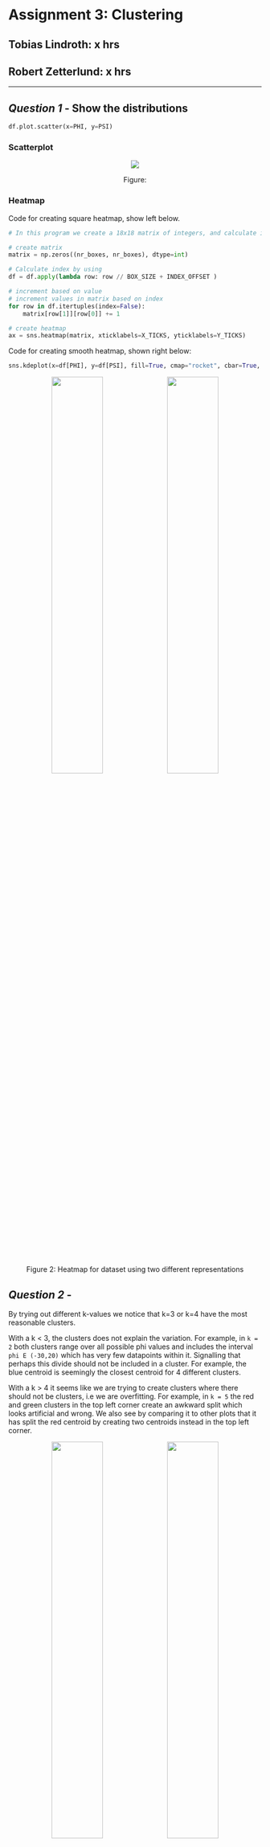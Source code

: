 # Assignment 3: Clustering

## Tobias Lindroth: x hrs

## Robert Zetterlund: x hrs

---

## _Question 1_ - Show the distributions

```python
df.plot.scatter(x=PHI, y=PSI)
```

### Scatterplot

<p align="center">
    <img src="fig/scatterplot.png">
    <p align="center">Figure: <p>
<p>

### Heatmap

Code for creating square heatmap, show left below.

```python
# In this program we create a 18x18 matrix of integers, and calculate index by floor division

# create matrix
matrix = np.zeros((nr_boxes, nr_boxes), dtype=int)

# Calculate index by using
df = df.apply(lambda row: row // BOX_SIZE + INDEX_OFFSET )

# increment based on value
# increment values in matrix based on index
for row in df.itertuples(index=False):
    matrix[row[1]][row[0]] += 1

# create heatmap
ax = sns.heatmap(matrix, xticklabels=X_TICKS, yticklabels=Y_TICKS)
```

Code for creating smooth heatmap, shown right below:

```python
sns.kdeplot(x=df[PHI], y=df[PSI], fill=True, cmap="rocket", cbar=True, thresh=0, levels=50)
```

<p align="center">
    <img src="fig/heatmap.png" width=45%>
    <img src="fig/heatmap_cool.png" width=45%>
    <p align="center">Figure 2: Heatmap for dataset using two different representations<p>
<p>

## _Question 2_ -

<!--
Use the K-means clustering method to cluster the phi and psi angle combinations in the data file.
a. Experiment with different values of K. Suggest an appropriate value of K for this task and motivate this choice.
-->

By trying out different k-values we notice that k=3 or k=4 have the most reasonable clusters. 

With a k < 3, the clusters does not explain the variation. For example, in `k = 2` both clusters range over all possible phi values and includes the interval `phi E (-30,20)` which has very few datapoints within it. Signalling that perhaps this divide should not be included in a cluster. For example, the blue centroid is seemingly the closest centroid for 4 different clusters.

With a k > 4 it seems like we are trying to create clusters where there should not be clusters, i.e we are overfitting.
For example, in `k = 5` the red and green clusters in the top left corner create an awkward split which looks artificial and wrong. We also see by comparing it to other plots that it has split the red centroid by creating two centroids instead in the top left corner.

<p align="center">
<img src="fig/kmeans-2.png" width=45%>
    <img src="fig/kmeans-3.png" width=45%>
    <img src="fig/kmeans-4.png" width=45%>
    <img src="fig/kmeans-5.png" width=45%>   
    <p align="center">Figure 3: The clusters created using k-means for different k. <p>
<p>

To decide whether k=3 or k=4 should be used we use an elbow curve as it can give an indication to what k-value fits the data best, that is, how many clusters we should use. In the figure below we can clearly see an elbow at k=3, hence the elbow curves indicates that 3 clusters is the best fit.

### Elbow curve

<p align="center">
    <img src="fig/elbow_curve.png">
    <p align="center">Figure 4: The elbow curve <p>
<p>

The calculation of the elbow curve was done by:

For each k (k=2 to k=10), taking the sum of the squared distances of samples to the nearest cluster centre. See the code snippet below.

```python
distorsions = []
for k in range(2, 10):
    kmeans = KMeans(n_clusters=k)
    kmeans.fit(X)
    distorsions.append(kmeans.inertia_)

#inertia is the sum of squared distances of samples to    their closest cluster center.
```

Since both our own experiment with different k-values and the elbow curved indicates k=3 to be a good value, we deem 3 to be the most suitable k-value for this task.

### Validation

<!-- b. Validate the clusters that are found with the chosen value of K. -->

We validate the clusters by checking if the clusters still are stable even if we remove a proportion of the points.

We remove a random 25% of the points and examine if the labeling remains similar. We choose 25% as we believe that is enough to have an affect on the clusters, but not change the dataset dramatically.

<p align="center" >
    <img src="fig/kmeans-3.png" width=45%>
    <img src="fig/kmeans-3-removal.png">
    <p align="center">Figure: The original clusters compared to the clusters created when removing a random 25% of the points. <p>
<p>

In the figures above we see that the shapes of the clusters almost do not change at all. However, the colors of the clusters change, which indicates that the clusters are unstable. We use the same initial central nodes in all the graphs above, and if the clusters were stable, the labeling should remain similar even though 25% of the points were removed. Since the labeling did not remain similar, it seems like the clusters we have created are quite unstable.

<!--  Unsure whether color change indicates anything Den verkar göra det-->

### Do the clusters found seem reasonable?

<!--
c. Do the clusters found in part (a) seem reasonable?
-->

By looking at the figure below we notice that there are some aspects of the clustering that does not seem very reasonable. For example, the bottom left points, see label 1 in figure below, should probably not be in the blue set, but rather in the red. This is because psi=-180  is the same as psi=180 and hence the points in the bottom left should actually be in the red cluster as they are more connected to that cluster. 

Furthermore, it seems unreasonable for the green cluster to be so scattered, see label 2 in figure below. It would probably be more reasonable if it was divided into two clusters. The points at the top and bottom in one cluster, and the points in the middle as another. 

One could also argue that the points in the absolute bottom right corner, see label 3 in figure below (and possible some in the top right corner) should belong to the red set, as phi=-180 is the same as phi=180 (and again psi=-180  is the same as psi=180).

<p align="center">
    <img src="fig/kmeans-3-resonable.png">
    <p align="center">Figure 3: The clusters created using k-means for different k.  <p>
<p>

### Can you change the data to get better results?

<!--d. Can you change the data to get better results (or the same results in a simpler
way)? (Hint: since both phi and psi are periodic attributes, you can think of shifting/translating them by some value and then use the modulo operation.)
-->

By looking at the plots above, we notice two "divides", one at approximately `phi=0` and `psi=-110`. Below is a plot with added lines.

<p align="center">
    <img src="fig/kmeans-3-lines.png">
    <p align="center">Figure: <p>
<p>

We reason that due to the periodic attributes we can show negative values as positive values by adding `360`, essentially shifting them. This would in practice revolve in the following result

|         |     | value  | shift? | new value |
| :-----: | :-: | :----: | :----: | :-------: |
| **phi** |     |  > 0   |   no   |    phi    |
| **phi** |     |  < 0   |  yes   |  phi+360  |
| **psi** |     | > -110 |   no   |    psi    |
| **psi** |     | < -110 |  yes   |  psi+360  |

```python
# shift phi by 180, new range is 0 >-> 360
# shift psi by 70, new range is -110 >-> 250
df[PHI] = df[PHI].apply(lambda phi: phi + 360 if phi < 0 else phi)
df[PSI] = df[PSI].apply(lambda psi: psi + 360 if psi < -110 else psi)
```
What happens to the elbow curve, should we select new value for k? Lets see by comparing the two elbows curve, the elbow curve to the right is the one with shifted values.

<p align="center">
<img src="fig/elbow_curve.png" width=45%>
    <img src="fig/elbow_curve_shifted.png" width=45%>
<p>

We see that we improve the cumulative sum of the neighbors (the y axis) but that the optimal value for k remains, `k = 3`.

We plot the datapoints again using kmeans with shifted axises and get a visually more reasonable clusters that does not bridge any divides.

<p align="center">
    <img src="fig/kmeans-3-shift.png">
    <p align="center">Figure: <p>
<p>


## _Question 3_

<!--
3. Use the DBSCAN method to cluster the phi and psi angle combinations in the data
file.
a. Motivate:
-->

## a - Motivate - robert

We will try to motivate our choice of the minimum number of samples and selecting the maximum distance by looking at heatmaps that we have generated. We will also look at a variant of the elbow-method to find an epsilon.

By looking at the heatmaps below we try to reason:

<p align="center">
    <img src="fig/heatmap.png" width=45%>
    <img src="fig/heatmap_cool.png" width=45%>
    <p align="center">Figure X: Heatmap for dataset using two different representations<p>
<p>

### i - the choice of the minimum number of samples in the neighbourhood for a point to be considered as a core point

Criteria when we chose the number:

* Testing values
* Do not form clusters of noise,

By extensive googling, we gather that:

* The value should be picked by someone with domain knowledge


We did not really have anything to go on when it came to this, we decided to test different values and ended up choosing 42. 


### ii - the choice of the maximum distance between two samples belonging to the same neighbourhood (“eps” or “epsilon”).


The following line of code uses the algorithm explained in this [paper](https://iopscience.iop.org/article/10.1088/1755-1315/31/1/012012/pdf), via this [medium article](https://towardsdatascience.com/machine-learning-clustering-dbscan-determine-the-optimal-value-for-epsilon-eps-python-example-3100091cfbc), but **we changed** so that it takes the largest distance within in all k neighbours. If it takes the nearest it will get identical results for all `k>0`.

We found that this methodology worked well, and intuitively we motivate the adjustment in by the following statements:

* We want to have core points within clusters, given a sufficiently dense cluster and value of `k` it does not really matter if the value of epsilon increases.

* When the largest distance to the "k":th neighbor changest the most, it is possible that we encounter noise. So by picking the value of largest distance, we have made a distinction between noise and clusters that is reasonable.

* In contrary to the article (from medium) in which we found the algorithm, it performs differently based on the value of kmeans.

Here is how it is implemented:

```python
# init nearest neighbors with our dataset
neigh = NearestNeighbors(n_neighbors=n_neighbors)
nbrs = neigh.fit(X)

# get distances
(distances, _) = nbrs.kneighbors(X)

# Sort each node's distances to its closest n_neighbors neighbors
distances = np.sort(distances, axis=0)

# For each node, pick out the distance to the neighbor (out of closest n_neighbors) that is furthest away.
distances = distances[:, -1]

# find index of largest difference (make a distinction of 28500,
# since the plot looks exponental and we're only interested in "elbow" area.)
index = np.diff(distances[0:28500]).argmax()
```

Using `n_neighbors=42`, we get an epsilon of `17`, which we will use for the remainder of the analysis.

It is possible to argue our tweak to the algorithm, as ... lowest is relevant, core points can grow very large in numbers, ... 

## b - robert

<!--b. Highlight the clusters found using DBSCAN and any outliers in a scatter plot. How many outliers are found? Plot a bar chart to show which amino acid residue types are most frequently outliers.-->

### scatterplot dbscan

<p align="center">
    <img src="fig/dbscan-19-42.png"> 
    <p align="center">DBSCAN 19 42<p>
<p>

### barplot

<p align="center">
    <img src="fig/barplot.png"> 
    <p align="center">Barplot<p>
<p>

## c - Compare DBSCAN and K-means

When looking at the clusters found by K-means and those found using DBSCAN we find some similarities, but mostly differences.

The clusters are similar in the way that both methods found 3 clusters (This is however largely affected by our choice of parameters).

But even though they have the same amount of clusters, the clusters are very different. K-means splitted the points to the right into two clusters and kept the ones at the left as a single cluster while DBSCAN did the opposite. The clusters created by DBSCAN seems more reasonable those created by K-means. This is because when looking at the clusters, it is more clear that the points to the left should be divided into two clusters than that those to the right should be.

Furthermore we can see that the clusters created by DBSCAN are more compact clusters as it leaves outliers out of clusters. K-means at the other hand puts every node into clusters even though they sometimes clearly should not be in a cluster.


<!-- Det läser lite otydligt, menar du totalt fyra kluster? --->
An interesting note is that if we had done the clustering by hand, we would probably have chosen a mixture between K-means and DBSCAN. That is, we would have divided both the points to the rigth and the ones to left into two clusters.

<p align="center">
    <img src="fig/kmeans-3-shift.png" width=45%>
    <img src="fig/dbscan-19-42.png" width=45%>   
    <p align="center">Figure: The clusters created by k-means to the left and the clusters created by dbscan to the right.<p>
<p>

## d - Robust to small changes?

<!-- d. Discuss whether the clusters found using DBSCAN are robust to small changes
in the minimum number of samples in the neighbourhood for a point to be considered as a core point, and/or the choice of the maximum distance between two samples belonging to the same neighbourhood (“eps” or “epsilon”). -->

By looking at what happens when epsilon or minPts is changed by a small value, one notices that dbscan can be very sensitive to these parameters.

When changing one parameter at a time, we see that the clusters we have found are very sensitive to an increase in the maximum distance between two samples belonging to the same neighbourhood a little. The top left cluster is engulfed into the large cluster. This is because epsilon now is large enough for a "bridge" to be created by the top left cluster and the large cluster.

<p align="center">
    <img src="fig/dbscan-17-42.png" width=45%>
    <img src="fig/dbscan-21-42.png" width=45%>  
    <img src="fig/dbscan-19-40.png" width=45%>  
    <img src="fig/dbscan-19-44.png" width=45%>   
    <p align="center">Figure: Top left (eps=17, minPts=42). Top Right (eps=21, minPts=42). Bottom left (eps=19, minPts=42). Bottom right (eps=19, minPts=44)<p>
<p>

When changing both parameters at the same time, we see the same thing. The top left cluster is engulfed into the large cluster when epsilon is increased.

The clusters are of course also effected by changes in minPts, but in our case it was an increase in epsilon that created a large difference. In another case it might be a change in minPts that changes the clusters fundamentally.

<p align="center">
    <img src="fig/dbscan-17-40.png" width=45%>
    <img src="fig/dbscan-17-44.png" width=45%>  
    <img src="fig/dbscan-21-40.png" width=45%>  
    <img src="fig/dbscan-21-44.png" width=45%>   
    <p align="center">Figure: Top left (eps=17, minPts=40). Top Right (eps=17, minPts=44). Bottom left (eps=21, minPts=40). Bottom right (eps=21, minPts=44) <p>
<p>

The fact that DBSCAN is so sensitive to the minimum number of samples in the neighbourhood for a point to be considered as a core point, and/or the choice of the maximum distance between two samples belonging to the same neighbourhood, shows how important it is to choose these parameters carefully. A small increase or decrease can change the clusters fundamentally.

## _Question 4_

<!--
4. The data file can be stratified by amino acid residue type. Investigate how the clusters found for amino acid residues of type PRO differ from the general clusters. Similarly, investigate how the clusters found for amino acid residues of type GLY differ from the general clusters. Remember that parameters might have to be adjusted from those used in previous questions.
-->

### PRO

In order to compare the clusters, we find suitable k using elbow curve and find that PRO has a `k = 3`.

A cluster ...

<p align="center">
    <img src="fig/q4/elbow-PRO.png" width="45%"> 
    <img src="fig/q4/kmeans-PRO.png" width="45%"> 
<p>
<!-- align="center">Elbow curve for residue type PRO, we find the largest inertia on k = 3, altough 6 is a value of interest -->

Looks better, since they are condensed within phi 250-350.

<p align="center">
    <img src="fig/q4/dbscan-PRO.png" width="70%">  
<p>

### GLY

In order to compare the clusters, we find suitable k using elbow curve and find that GLY has a `k = 4`.

<p align="center">
    <img src="fig/q4/elbow-GLY.png" width="45%"> 
    <img src="fig/q4/kmeans-GLY.png" width="45%"> 
<p>

bla bla bla, seems like noise.. we can find clusters but it might be coincidence.

<p align="center">
    <img src="fig/q4/dbscan-GLY.png" width="70%">  
<p>
